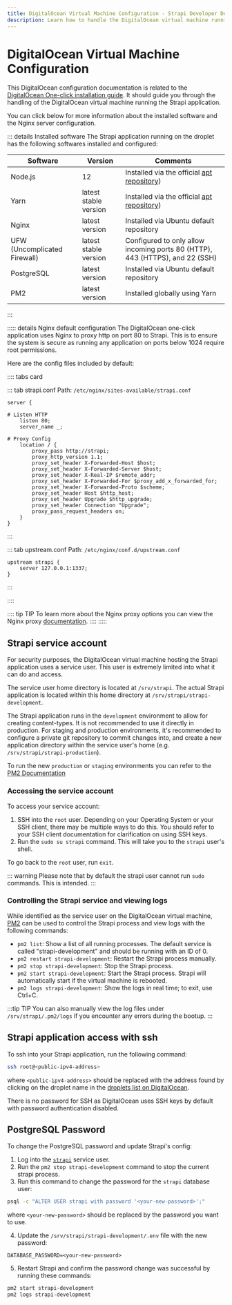 ```yaml
---
title: DigitalOcean Virtual Machine Configuration - Strapi Developer Docs 
description: Learn how to handle the DigitalOcean virtual machine running the Strapi application.
---
```


# DigitalOcean Virtual Machine Configuration

This DigitalOcean configuration documentation is related to the [DigitalOcean One-click installation guide](/developer-docs/latest/setup-deployment-guides/installation/digitalocean-one-click.md). It should guide you through the handling of the DigitalOcean virtual machine running the Strapi application.

You can click below for more information about the installed software and the Nginx server configuration.

::: details Installed software
The Strapi application running on the droplet has the following softwares installed and configured:

| Software                     | Version               | Comments                                                                                                                                 |
| ---------------------------- | --------------------- | ---------------------------------------------------------------------------------------------------------------------------------------- |
| Node.js                      | 12                    | Installed via the official [apt repository](https://github.com/nodesource/distributions/blob/master/README.md#installation-instructions)) |
| Yarn                         | latest stable version | Installed via the official [apt repository](https://classic.yarnpkg.com/en/docs/install/#debian-stable))                                 |
| Nginx                        | latest version        | Installed via Ubuntu default repository                                                                                                  |
| UFW (Uncomplicated Firewall) | latest stable version | Configured to only allow incoming ports 80 (HTTP), 443 (HTTPS), and 22 (SSH)                                                             |
| PostgreSQL                   | latest version        | Installed via Ubuntu default repository                                                                                                  |
| PM2                          | latest version        | Installed globally using Yarn                                                                                                            |

:::

::::: details Nginx default configuration
The DigitalOcean one-click application uses Nginx to proxy http on port 80 to Strapi. This is to ensure the system is secure as running any application on ports below 1024 require root permissions.

Here are the config files included by default:

:::: tabs card

::: tab strapi.conf
Path: `/etc/nginx/sites-available/strapi.conf`

```
server {

# Listen HTTP
    listen 80;
    server_name _;

# Proxy Config
    location / {
        proxy_pass http://strapi;
        proxy_http_version 1.1;
        proxy_set_header X-Forwarded-Host $host;
        proxy_set_header X-Forwarded-Server $host;
        proxy_set_header X-Real-IP $remote_addr;
        proxy_set_header X-Forwarded-For $proxy_add_x_forwarded_for;
        proxy_set_header X-Forwarded-Proto $scheme;
        proxy_set_header Host $http_host;
        proxy_set_header Upgrade $http_upgrade;
        proxy_set_header Connection "Upgrade";
        proxy_pass_request_headers on;
    }
}
```

:::

::: tab upstream.conf
Path: `/etc/nginx/conf.d/upstream.conf`

```
upstream strapi {
    server 127.0.0.1:1337;
}
```

:::

::::

:::: tip TIP
To learn more about the Nginx proxy options you can view the Nginx proxy [documentation](http://nginx.org/en/docs/http/ngx_http_proxy_module.html).
::::
:::::

## Strapi service account

For security purposes, the DigitalOcean virtual machine hosting the Strapi application uses a service user. This user is extremely limited into what it can do and access.

The service user home directory is located at `/srv/strapi`. The actual Strapi application is located within this home directory at `/srv/strapi/strapi-development`.

The Strapi application runs in the `development` environment to allow for creating content-types. It is not recommended to use it directly in production. For staging and production environments, it's recommended to configure a private git repository to commit changes into, and create a new application directory within the service user's home (e.g. `/srv/strapi/strapi-production`).

To run the new `production` or `staging` environments you can refer to the [PM2 Documentation](https://pm2.keymetrics.io/docs/usage/quick-start/#managing-processes)

### Accessing the service account

To access your service account:

1. SSH into the `root` user. Depending on your Operating System or your SSH client, there may be multiple ways to do this. You should refer to your SSH client documentation for clarification on using SSH keys.
2. Run the `sudo su strapi` command. This will take you to the `strapi` user's shell.

To go back to the `root` user, run `exit`.

::: warning
Please note that by default the strapi user cannot run `sudo` commands. This is intended.
:::

### Controlling the Strapi service and viewing logs

While identified as the service user on the DigitalOcean virtual machine, [PM2](https://pm2.keymetrics.io/docs/usage/quick-start/#managing-processes) can be used to control the Strapi process and view logs with the following commands:

- `pm2 list`: Show a list of all running processes. The default service is called "strapi-development" and should be running with an ID of 0.
- `pm2 restart strapi-development`: Restart the Strapi process manually.
- `pm2 stop strapi-development`: Stop the Strapi process.
- `pm2 start strapi-development`: Start the Strapi process. Strapi will automatically start if the virtual machine is rebooted.
- `pm2 logs strapi-development`: Show the logs in real time; to exit, use Ctrl+C.

:::tip TIP
You can also manually view the log files under `/srv/strapi/.pm2/logs` if you encounter any errors during the bootup.
:::

## Strapi application access with ssh

To ssh into your Strapi application, run the following command:

```bash
ssh root@<public-ipv4-address>
```

where `<public-ipv4-address>` should be replaced with the address found by clicking on the droplet name in the [droplets list on DigitalOcean](https://cloud.digitalocean.com/droplets).

There is no password for SSH as DigitalOcean uses SSH keys by default with password authentication disabled.

## PostgreSQL Password

To change the PostgreSQL password and update Strapi's config:

1. Log into the [`strapi`](#accessing-the-service-account) service user.
2. Run the `pm2 stop strapi-development` command to stop the current strapi process.
3. Run this command to change the password for the `strapi` database user:

```bash
psql -c "ALTER USER strapi with password '<your-new-password>';"
```

where `<your-new-password>` should be replaced by the password you want to use.

4. Update the `/srv/strapi/strapi-development/.env` file with the new password:

```
DATABASE_PASSWORD=<your-new-password>
```

5. Restart Strapi and confirm the password change was successful by running these commands:

```bash
pm2 start strapi-development
pm2 logs strapi-development
```
